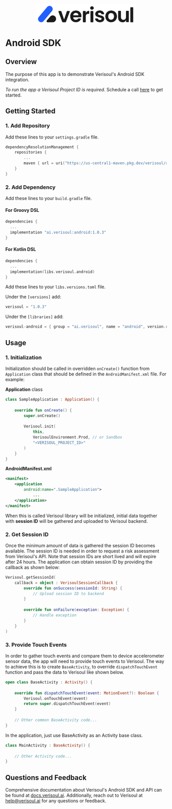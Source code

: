 <p align="center">
<picture>
  <source media="(prefers-color-scheme: dark)" srcset="resources/verisoul-logo-dark.svg">
  <source media="(prefers-color-scheme: light)" srcset="resources/verisoul-logo-light.svg">
  <img src="resources/verisoul-logo-light.svg" alt="Verisoul logo" width="312px" style="visibility:visible;max-width:100%;">
</picture>
</p>

# Android SDK

## Overview
The purpose of this app is to demonstrate Verisoul's Android SDK integration.

_To run the app a Verisoul Project ID is required._ Schedule a call [here](https://meetings.hubspot.com/henry-legard) to get started.

<!-- <img src="resources/verisoul.gif" width="128"/> -->

## Getting Started

### 1. Add Repository

Add these lines to your `settings.gradle` file.

```kotlin
dependencyResolutionManagement {
    repositories {
        ...
        maven { url = uri("https://us-central1-maven.pkg.dev/verisoul/android") }
    }
}
```

### 2. Add Dependency

Add these lines to your `build.gradle` file.

#### For Groovy DSL

```kotlin
dependencies {
  ...
  implementation "ai.verisoul:android:1.0.3"
}
```

#### For Kotlin DSL

```kotlin
dependencies {
  ...
  implementation(libs.verisoul.android)
}
```

Add these lines to your `libs.versions.toml` file.

Under the `[versions]` add:

```kotlin
verisoul = "1.0.3"
```

Under the `[libraries]` add:

```kotlin
verisoul-android = { group = "ai.verisoul", name = "android", version.ref = "verisoul" }
```

## Usage

### 1. Initialization

Initialization should be called in overridden `onCreate()` function from `Application` class that should be defined in the `AndroidManifest.xml` file. For example:

**Application** class

```kotlin
class SampleApplication : Application() {

    override fun onCreate() {
        super.onCreate()

        Verisoul.init(
            this,
            VerisoulEnvironment.Prod, // or Sandbox
            "<VERISOUL_PROJECT_ID>"
        )
    }
}
```

**AndroidManifest.xml**

```xml
<manifest>
    <application
        android:name=".SampleApplication">
            ...
    </application>
</manifest>
```

When this is called Verisoul library will be initialized, initial data together with **session ID** will be gathered and uploaded to Verisoul backend.

### 2. Get Session ID

Once the minimum amount of data is gathered the session ID becomes available. 
The session ID is needed in order to request a risk assessment from Verisoul's API. Note that session IDs are short lived and will expire after 24 hours. The application can obtain session ID by providing the callback as shown below:

```kotlin
Verisoul.getSessionId(
    callback = object : VerisoulSessionCallback {
        override fun onSuccess(sessionId: String) {
            // Upload session ID to backend
        }

        override fun onFailure(exception: Exception) {
            // Handle exception
        }
    }
)
```

### 3. Provide Touch Events

In order to gather touch events and compare them to device accelerometer sensor data, the app will need to provide touch events to Verisoul. The way to achieve this is to create `BaseActivity`, to override `dispatchTouchEvent` function and pass the data to Verisoul like shown below.

```kotlin
open class BaseActivity : Activity() {

    override fun dispatchTouchEvent(event: MotionEvent?): Boolean {
        Verisoul.onTouchEvent(event)
        return super.dispatchTouchEvent(event)
    }

    // Other common BaseActivity code...
}
```

In the application, just use BaseActivity as an Activity base class.

```kotlin
class MainActivity : BaseActivity() {

    // Other Activity code...
}
```

## Questions and Feedback
Comprehensive documentation about Verisoul's Android SDK and API can be found at [docs.verisoul.ai](https://docs.verisoul.ai/). Additionally, reach out to Verisoul at [help@verisoul.ai](mailto:help@verisoul.ai) for any questions or feedback.